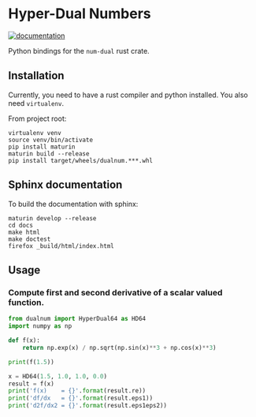 # Hyper-Dual Numbers

[![documentation](https://img.shields.io/badge/docs-github--pages-blue)](https://itt-ustutt.github.io/dualnum/)

Python bindings for the `num-dual` rust crate.

## Installation

Currently, you need to have a rust compiler and python installed.
You also need `virtualenv`.

From project root:

```
virtualenv venv
source venv/bin/activate
pip install maturin
maturin build --release
pip install target/wheels/dualnum.***.whl
```

## Sphinx documentation

To build the documentation with sphinx:

```
maturin develop --release
cd docs
make html
make doctest
firefox _build/html/index.html
```

## Usage

### Compute first and second derivative of a scalar valued function.

```python
from dualnum import HyperDual64 as HD64
import numpy as np

def f(x):
    return np.exp(x) / np.sqrt(np.sin(x)**3 + np.cos(x)**3)

print(f(1.5))

x = HD64(1.5, 1.0, 1.0, 0.0)
result = f(x)
print('f(x)    = {}'.format(result.re))
print('df/dx   = {}'.format(result.eps1))
print('d2f/dx2 = {}'.format(result.eps1eps2))
